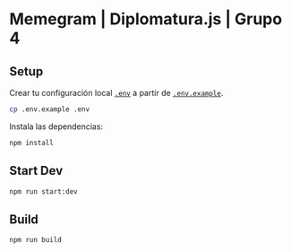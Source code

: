 # Memegram | Diplomatura.js | Grupo 4

## Setup

Crear tu configuración local [`.env`](/.env) a partir de [`.env.example`](/.env.example).

```bash
cp .env.example .env
```

Instala las dependencias:

```bash
npm install
```

## Start Dev

```bash
npm run start:dev
```

## Build

```bash
npm run build
```
